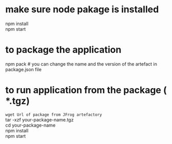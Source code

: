 # make sure node pakage is installed 
npm install<br>
npm start<br>
# to package the application 

npm pack     # you can change the name and the version of the artefact in package.json file

# to run application from the package ( *.tgz)
```wget Url of package from JFrog artefactory``` <br>
tar -xzf your-package-name.tgz <br>
cd your-package-name <br>
npm install <br>
npm start <br>



